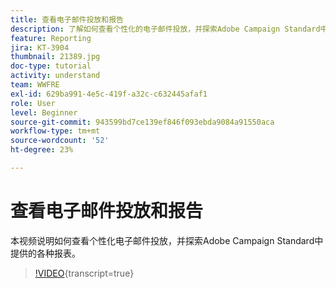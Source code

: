 ```yaml
---
title: 查看电子邮件投放和报告
description: 了解如何查看个性化的电子邮件投放，并探索Adobe Campaign Standard中提供的各种报表。
feature: Reporting
jira: KT-3904
thumbnail: 21389.jpg
doc-type: tutorial
activity: understand
team: WWFRE
exl-id: 629ba991-4e5c-419f-a32c-c632445afaf1
role: User
level: Beginner
source-git-commit: 943599bd7ce139ef846f093ebda9084a91550aca
workflow-type: tm+mt
source-wordcount: '52'
ht-degree: 23%

---
```


# 查看电子邮件投放和报告

本视频说明如何查看个性化电子邮件投放，并探索Adobe Campaign Standard中提供的各种报表。

>[!VIDEO](https://video.tv.adobe.com/v/38361?learn=on&captions=chi_hans){transcript=true}

